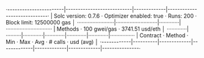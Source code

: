 ·-----------------------|---------------------------|-------------|-----------------------------·
|  Solc version: 0.7.6  ·  Optimizer enabled: true  ·  Runs: 200  ·  Block limit: 12500000 gas  │
························|···························|·············|······························
|  Methods              ·              100 gwei/gas               ·       3741.51 usd/eth       │
·············|··········|·············|·············|·············|·············|················
|  Contract  ·  Method  ·  Min        ·  Max        ·  Avg        ·  # calls    ·  usd (avg)    │
·------------|----------|-------------|-------------|-------------|-------------|---------------·